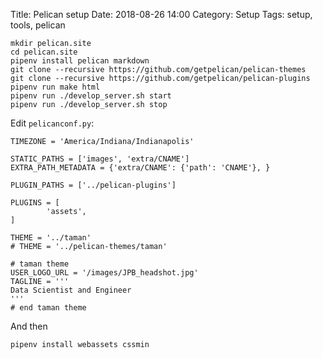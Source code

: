 Title: Pelican setup
Date: 2018-08-26 14:00
Category: Setup
Tags: setup, tools, pelican

```
mkdir pelican.site
cd pelican.site
pipenv install pelican markdown
git clone --recursive https://github.com/getpelican/pelican-themes
git clone --recursive https://github.com/getpelican/pelican-plugins
pipenv run make html
pipenv run ./develop_server.sh start
pipenv run ./develop_server.sh stop
```

Edit `pelicanconf.py`:

```
TIMEZONE = 'America/Indiana/Indianapolis'

STATIC_PATHS = ['images', 'extra/CNAME']
EXTRA_PATH_METADATA = {'extra/CNAME': {'path': 'CNAME'}, }

PLUGIN_PATHS = ['../pelican-plugins']

PLUGINS = [
        'assets',
]

THEME = '../taman'
# THEME = '../pelican-themes/taman'

# taman theme
USER_LOGO_URL = '/images/JPB_headshot.jpg'
TAGLINE = '''
Data Scientist and Engineer
'''
# end taman theme
```

And then

```
pipenv install webassets cssmin
```
